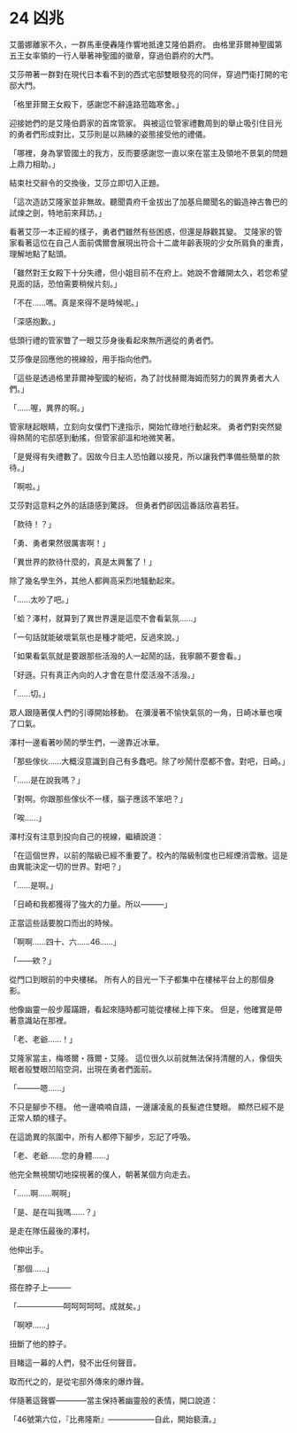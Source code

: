 # 24 凶兆

艾蕾娜離家不久，一群馬車便轟隆作響地抵達艾隆伯爵府。
由格里菲爾神聖國第五王女率領的一行人舉著神聖國的徽章，穿過伯爵府的大門。

艾莎帶著一群對在現代日本看不到的西式宅邸雙眼發亮的同伴，穿過門衛打開的宅邸大門。

「格里菲爾王女殿下，感謝您不辭遠路蒞臨寒舍。」

迎接她們的是艾隆伯爵家的首席管家。
與被這位管家禮數周到的舉止吸引住目光的勇者們形成對比，艾莎則是以熟練的姿態接受他的禮儀。

「哪裡，身為掌管國土的我方，反而要感謝您一直以來在當主及領地不景氣的問題上鼎力相助。」

結束社交辭令的交換後，艾莎立即切入正題。

「這次造訪艾隆家並非無故。聽聞貴府千金拔出了加基烏爾聞名的鍛造神古魯巴的試煉之劍，特地前來拜訪。」

看著艾莎一本正經的樣子，勇者們雖然有些困惑，但還是靜觀其變。
艾隆家的管家看著這位在自己人面前偶爾會展現出符合十二歲年齡表現的少女所肩負的重責，理解地點了點頭。

「雖然對王女殿下十分失禮，但小姐目前不在府上。她說不會離開太久，若您希望見面的話，恐怕需要稍候片刻。」

「不在......嗎。真是來得不是時候呢。」

「深感抱歉。」

低頭行禮的管家瞥了一眼艾莎身後看起來無所適從的勇者們。

艾莎像是回應他的視線般，用手指向他們。

「這些是透過格里菲爾神聖國的秘術，為了討伐赫爾海姆而努力的異界勇者大人們。」

「......喔，異界的啊。」

管家瞇起眼睛，立刻向女僕們下達指示，開始忙碌地行動起來。
勇者們對突然變得熱鬧的宅邸感到動搖，但管家卻溫和地微笑著。

「是覺得有失禮數了。因故今日主人恐怕難以接見，所以讓我們準備些簡單的款待。」

「啊啦。」

艾莎對這意料之外的話語感到驚訝。
但勇者們卻因這番話欣喜若狂。

「款待！？」

「勇、勇者果然很厲害啊！」

「異世界的款待什麼的，真是太興奮了！」

除了幾名學生外，其他人都興高采烈地騷動起來。

「......太吵了吧。」

「蛤？澤村，就算到了異世界還是這麼不會看氣氛......」

「一句話就能破壞氣氛也是種才能吧，反過來說。」

「如果看氣氛就是要跟那些活潑的人一起鬧的話，我寧願不要會看。」

「好遜。只有真正內向的人才會在意什麼活潑不活潑。」

「......切。」

眾人跟隨著僕人們的引導開始移動。
在瀰漫著不愉快氣氛的一角，日崎冰華也嘆了口氣。

澤村一邊看著吵鬧的學生們，一邊靠近冰華。

「那些傢伙......大概沒意識到自己有多蠢吧。除了吵鬧什麼都不會。對吧，日崎。」

「......是在說我嗎？」

「對啊。你跟那些傢伙不一樣，腦子應該不笨吧？」

「唉......」

澤村沒有注意到投向自己的視線，繼續說道：

「在這個世界，以前的階級已經不重要了。校內的階級制度也已經煙消雲散。這是由異能決定一切的世界。對吧？」

「......是啊。」

「日崎和我都獲得了強大的力量。所以———」

正當這些話要脫口而出的時候。

「啊啊......四十、六......46......」

「——欸？」

從門口到眼前的中央樓梯。
所有人的目光一下子都集中在樓梯平台上的那個身影。

他像幽靈一般步履蹣跚，看起來隨時都可能從樓梯上摔下來。
但是，他確實是帶著意識站在那裡。

「老、老爺......！」

艾隆家當主，梅塔爾・薇爾・艾隆。
這位很久以前就無法保持清醒的人，像個失眠者般雙眼凹陷空洞，出現在勇者們面前。

「———嗯......」

不只是腳步不穩。
他一邊喃喃自語，一邊讓凌亂的長髮遮住雙眼。
顯然已經不是正常人類的樣子。

在這詭異的氛圍中，所有人都停下腳步，忘記了呼吸。

「老、老爺......您的身體......」

他完全無視關切地探視著的僕人，朝著某個方向走去。

「......啊......啊啊」

「是、是在叫我嗎......？」

是走在隊伍最後的澤村。

他伸出手。

「那個......」

搭在脖子上———

「——————呵呵呵呵呵。成就矣。」

「啊咿......」

扭斷了他的脖子。

目睹這一幕的人們，發不出任何聲音。

取而代之的，是從宅邸外傳來的爆炸聲。

伴隨著這聲響————當主保持著幽靈般的表情，開口說道：

「46號第六位，『比弗隆斯』——————自此，開始褻瀆。」